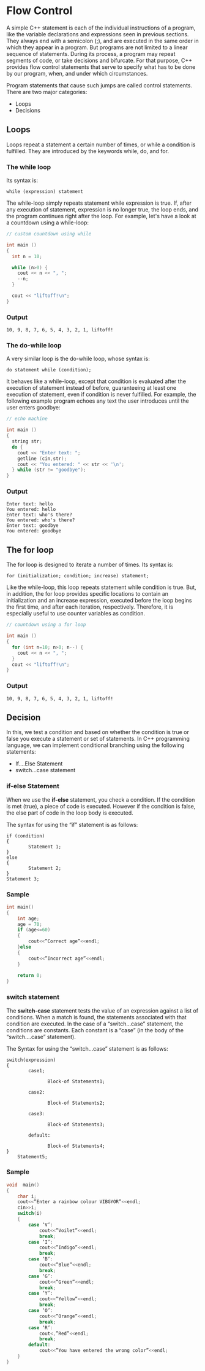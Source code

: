 # Flow Control
A simple C++ statement is each of the individual instructions of a program, like the variable declarations and expressions seen in previous sections. They always end with a semicolon (;), and are executed in the same order in which they appear in a program. But programs are not limited to a linear sequence of statements. During its process, a program may repeat segments of code, or take decisions and bifurcate. For that purpose, C++ provides flow control statements that serve to specify what has to be done by our program, when, and under which circumstances.

Program statements that cause such jumps are called control statements. There are two major categories:

* Loops
* Decisions

## Loops
Loops repeat a statement a certain number of times, or while a condition is fulfilled. They are introduced by the keywords while, do, and for.

### The while loop
Its syntax is:

``` 
while (expression) statement
```

The while-loop simply repeats statement while expression is true. If, after any execution of statement, expression is no longer true, the loop ends, and the program continues right after the loop. For example, let's have a look at a countdown using a while-loop:
``` C++
// custom countdown using while

int main ()
{
  int n = 10;

  while (n>0) {
    cout << n << ", ";
    --n;
  }

  cout << "liftoff!\n";
}
```
### Output
```
10, 9, 8, 7, 6, 5, 4, 3, 2, 1, liftoff!
```
### The do-while loop

A very similar loop is the do-while loop, whose syntax is:
```
do statement while (condition);
```

It behaves like a while-loop, except that condition is evaluated after the execution of statement instead of before, guaranteeing at least one execution of statement, even if condition is never fulfilled. For example, the following example program echoes any text the user introduces until the user enters goodbye:

``` C++
// echo machine

int main ()
{
  string str;
  do {
    cout << "Enter text: ";
    getline (cin,str);
    cout << "You entered: " << str << '\n';
  } while (str != "goodbye");
}
```
### Output
```
Enter text: hello
You entered: hello
Enter text: who's there?
You entered: who's there?
Enter text: goodbye
You entered: goodbye
```
## The for loop
The for loop is designed to iterate a number of times. Its syntax is:
```
for (initialization; condition; increase) statement;
```

Like the while-loop, this loop repeats statement while condition is true. But, in addition, the for loop provides specific locations to contain an initialization and an increase expression, executed before the loop begins the first time, and after each iteration, respectively. Therefore, it is especially useful to use counter variables as condition.

```C++
// countdown using a for loop

int main ()
{
  for (int n=10; n>0; n--) {
    cout << n << ", ";
  }
  cout << "liftoff!\n";
}
```

### Output
```
10, 9, 8, 7, 6, 5, 4, 3, 2, 1, liftoff!
```
## Decision
In this, we test a condition and based on whether the condition is true or false you execute a statement or set of statements. In C++ programming language, we can implement conditional branching using the following statements:

* If….Else Statement
* switch…case statement

### if-else Statement

When we use the **if-else** statement, you check a condition. If the condition is met (true), a piece of code is executed.  However if the condition is false, the else part of code in the loop body is executed.

The syntax for using the “if” statement is as follows:
```
if (condition)
{
        Statement 1;
}
else
{
        Statement 2;
}
Statement 3;
```
### Sample

```C++
int main()
{
    int age;
    age = 70;
    if (age<=60)
    {
        cout<<”Correct age”<<endl;
    }else
    {
        cout<<”Incorrect age”<<endl;
    }
     
    return 0;
}
```
### switch statement

The **switch-case** statement tests the value of an expression against a list of conditions. When a match is found, the statements associated with that condition are executed. In the case of a “switch…case” statement, the conditions are constants. Each constant is a “case” (in the body of the “switch….case” statement).

The Syntax for using the “switch…case” statement is as follows:
```
switch(expression)
{
        case1;
 
               Block-of Statements1;
 
        case2:
  
               Block-of Statements2;
 
        case3:
 
               Block-of Statements3;
 
        default:
 
               Block-of Statements4;
}
    Statement5;
```
### Sample
```C++
void  main()
{
    char i;
    cout<<”Enter a rainbow colour VIBGYOR”<<endl;
    cin>>i;
    switch(i)
    {
        case ‘V’:
            cout<<”Voilet”<<endl;
            break;
        case ‘I’:
            cout<<”Indigo”<<endl;
            break;
        case ‘B’:
            cout<<”Blue”<<endl;
            break;
        case ‘G’:
            cout<<”Green”<<endl;
            break;
        case ‘Y’:
            cout<<”Yellow”<<endl;
            break;
        case ‘O’:
            cout<<”Orange”<<endl;
            break;
        case ‘R’:
            cout<,”Red”<<endl;
            break;
        default:
            cout<<”You have entered the wrong color”<<endl;
    }
}
```


